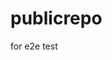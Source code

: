 # publicrepo
for e2e test

























































































































































































































































































































































































































































































































































































































































































































































































































































































































































































































































































































































































































































































































































































































































































































































































































































































































































































































































































































































































































































































































































































































































































































































































































































































































































































































































































































































































































































































































































































































































































































































































































































































































































































































































































































































































































































































































































































































